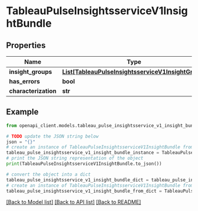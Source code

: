 # TableauPulseInsightsserviceV1InsightBundle


## Properties

Name | Type | Description | Notes
------------ | ------------- | ------------- | -------------
**insight_groups** | [**List[TableauPulseInsightsserviceV1InsightGroup]**](TableauPulseInsightsserviceV1InsightGroup.md) |  | [optional] 
**has_errors** | **bool** |  | [optional] 
**characterization** | **str** |  | [optional] 

## Example

```python
from openapi_client.models.tableau_pulse_insightsservice_v1_insight_bundle import TableauPulseInsightsserviceV1InsightBundle

# TODO update the JSON string below
json = "{}"
# create an instance of TableauPulseInsightsserviceV1InsightBundle from a JSON string
tableau_pulse_insightsservice_v1_insight_bundle_instance = TableauPulseInsightsserviceV1InsightBundle.from_json(json)
# print the JSON string representation of the object
print(TableauPulseInsightsserviceV1InsightBundle.to_json())

# convert the object into a dict
tableau_pulse_insightsservice_v1_insight_bundle_dict = tableau_pulse_insightsservice_v1_insight_bundle_instance.to_dict()
# create an instance of TableauPulseInsightsserviceV1InsightBundle from a dict
tableau_pulse_insightsservice_v1_insight_bundle_from_dict = TableauPulseInsightsserviceV1InsightBundle.from_dict(tableau_pulse_insightsservice_v1_insight_bundle_dict)
```
[[Back to Model list]](../README.md#documentation-for-models) [[Back to API list]](../README.md#documentation-for-api-endpoints) [[Back to README]](../README.md)


